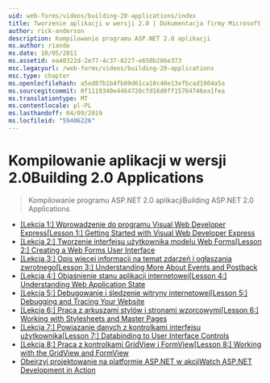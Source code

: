 ```yaml
---
uid: web-forms/videos/building-20-applications/index
title: Tworzenie aplikacji w wersji 2.0 | Dokumentacja firmy Microsoft
author: rick-anderson
description: Kompilowanie programu ASP.NET 2.0 aplikacji
ms.author: riande
ms.date: 10/05/2011
ms.assetid: ea40322d-2e77-4c37-8227-e650b286e373
msc.legacyurl: /web-forms/videos/building-20-applications
msc.type: chapter
ms.openlocfilehash: a5ed87b1b4fb09d61ca10c40e13efbcad1904a5a
ms.sourcegitcommit: 0f1119340e4464720cfd16d0ff15764746ea1fea
ms.translationtype: MT
ms.contentlocale: pl-PL
ms.lasthandoff: 04/09/2019
ms.locfileid: "59406226"
---
```

# <a name="building-20-applications"></a><span data-ttu-id="a31b2-103">Kompilowanie aplikacji w wersji 2.0</span><span class="sxs-lookup"><span data-stu-id="a31b2-103">Building 2.0 Applications</span></span>

> <span data-ttu-id="a31b2-104">Kompilowanie programu ASP.NET 2.0 aplikacji</span><span class="sxs-lookup"><span data-stu-id="a31b2-104">Building ASP.NET 2.0 Applications</span></span>


- [<span data-ttu-id="a31b2-105">[Lekcja 1:] Wprowadzenie do programu Visual Web Developer Express</span><span class="sxs-lookup"><span data-stu-id="a31b2-105">[Lesson 1:] Getting Started with Visual Web Developer Express</span></span>](lesson-1-getting-started-with-visual-web-developer-express.md)
- [<span data-ttu-id="a31b2-106">[Lekcja 2:] Tworzenie interfejsu użytkownika modelu Web Forms</span><span class="sxs-lookup"><span data-stu-id="a31b2-106">[Lesson 2:] Creating a Web Forms User Interface</span></span>](lesson-2-creating-a-web-forms-user-interface.md)
- [<span data-ttu-id="a31b2-107">[Lekcja 3:] Opis więcej informacji na temat zdarzeń i ogłaszania zwrotnego</span><span class="sxs-lookup"><span data-stu-id="a31b2-107">[Lesson 3:] Understanding More About Events and Postback</span></span>](lesson-3-understanding-more-about-events-and-postback.md)
- [<span data-ttu-id="a31b2-108">[Lekcja 4:] Objaśnienie stanu aplikacji internetowej</span><span class="sxs-lookup"><span data-stu-id="a31b2-108">[Lesson 4:] Understanding Web Application State</span></span>](lesson-4-understanding-web-application-state.md)
- [<span data-ttu-id="a31b2-109">[Lekcja 5:] Debugowanie i śledzenie witryny internetowej</span><span class="sxs-lookup"><span data-stu-id="a31b2-109">[Lesson 5:] Debugging and Tracing Your Website</span></span>](lesson-5-debugging-and-tracing-your-website.md)
- [<span data-ttu-id="a31b2-110">[Lekcja 6:] Praca z arkuszami stylów i stronami wzorcowymi</span><span class="sxs-lookup"><span data-stu-id="a31b2-110">[Lesson 6:] Working with Stylesheets and Master Pages</span></span>](lesson-6-working-with-stylesheets-and-master-pages.md)
- [<span data-ttu-id="a31b2-111">[Lekcja 7:] Powiązanie danych z kontrolkami interfejsu użytkownika</span><span class="sxs-lookup"><span data-stu-id="a31b2-111">[Lesson 7:] Databinding to User Interface Controls</span></span>](lesson-7-databinding-to-user-interface-controls.md)
- [<span data-ttu-id="a31b2-112">[Lekcja 8:] Praca z kontrolkami GridView i FormView</span><span class="sxs-lookup"><span data-stu-id="a31b2-112">[Lesson 8:] Working with the GridView and FormView</span></span>](lesson-8-working-with-the-gridview-and-formview.md)
- [<span data-ttu-id="a31b2-113">Obejrzyj projektowanie na platformie ASP.NET w akcji</span><span class="sxs-lookup"><span data-stu-id="a31b2-113">Watch ASP.NET Development in Action</span></span>](watch-aspnet-development-in-action.md)
